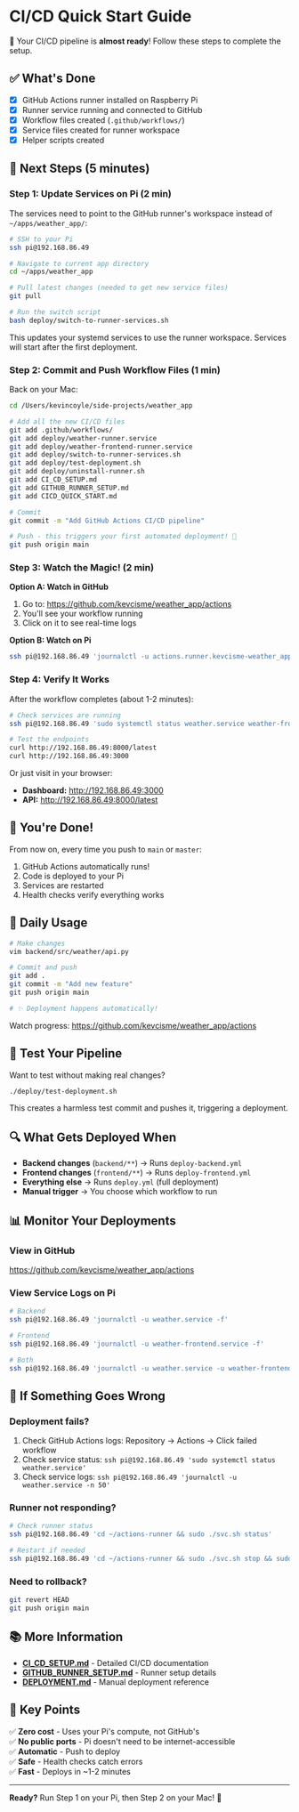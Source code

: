 # CI/CD Quick Start Guide

🎉 Your CI/CD pipeline is **almost ready**! Follow these steps to complete the setup.

## ✅ What's Done

- [x] GitHub Actions runner installed on Raspberry Pi
- [x] Runner service running and connected to GitHub
- [x] Workflow files created (`.github/workflows/`)
- [x] Service files created for runner workspace
- [x] Helper scripts created

## 🚀 Next Steps (5 minutes)

### Step 1: Update Services on Pi (2 min)

The services need to point to the GitHub runner's workspace instead of `~/apps/weather_app/`:

```bash
# SSH to your Pi
ssh pi@192.168.86.49

# Navigate to current app directory
cd ~/apps/weather_app

# Pull latest changes (needed to get new service files)
git pull

# Run the switch script
bash deploy/switch-to-runner-services.sh
```

This updates your systemd services to use the runner workspace. Services will start after the first deployment.

### Step 2: Commit and Push Workflow Files (1 min)

Back on your Mac:

```bash
cd /Users/kevincoyle/side-projects/weather_app

# Add all the new CI/CD files
git add .github/workflows/
git add deploy/weather-runner.service
git add deploy/weather-frontend-runner.service
git add deploy/switch-to-runner-services.sh
git add deploy/test-deployment.sh
git add deploy/uninstall-runner.sh
git add CI_CD_SETUP.md
git add GITHUB_RUNNER_SETUP.md
git add CICD_QUICK_START.md

# Commit
git commit -m "Add GitHub Actions CI/CD pipeline"

# Push - this triggers your first automated deployment! 🚀
git push origin main
```

### Step 3: Watch the Magic! (2 min)

**Option A: Watch in GitHub**
1. Go to: https://github.com/kevcisme/weather_app/actions
2. You'll see your workflow running
3. Click on it to see real-time logs

**Option B: Watch on Pi**
```bash
ssh pi@192.168.86.49 'journalctl -u actions.runner.kevcisme-weather_app.pi-weather-station.service -f'
```

### Step 4: Verify It Works

After the workflow completes (about 1-2 minutes):

```bash
# Check services are running
ssh pi@192.168.86.49 'sudo systemctl status weather.service weather-frontend.service'

# Test the endpoints
curl http://192.168.86.49:8000/latest
curl http://192.168.86.49:3000
```

Or just visit in your browser:
- **Dashboard:** http://192.168.86.49:3000
- **API:** http://192.168.86.49:8000/latest

## 🎉 You're Done!

From now on, every time you push to `main` or `master`:
1. GitHub Actions automatically runs!
2. Code is deployed to your Pi
3. Services are restarted
4. Health checks verify everything works

## 📝 Daily Usage

```bash
# Make changes
vim backend/src/weather/api.py

# Commit and push
git add .
git commit -m "Add new feature"
git push origin main

# ✨ Deployment happens automatically!
```

Watch progress: https://github.com/kevcisme/weather_app/actions

## 🧪 Test Your Pipeline

Want to test without making real changes?

```bash
./deploy/test-deployment.sh
```

This creates a harmless test commit and pushes it, triggering a deployment.

## 🔍 What Gets Deployed When

- **Backend changes** (`backend/**`) → Runs `deploy-backend.yml`
- **Frontend changes** (`frontend/**`) → Runs `deploy-frontend.yml`  
- **Everything else** → Runs `deploy.yml` (full deployment)
- **Manual trigger** → You choose which workflow to run

## 📊 Monitor Your Deployments

### View in GitHub
https://github.com/kevcisme/weather_app/actions

### View Service Logs on Pi
```bash
# Backend
ssh pi@192.168.86.49 'journalctl -u weather.service -f'

# Frontend
ssh pi@192.168.86.49 'journalctl -u weather-frontend.service -f'

# Both
ssh pi@192.168.86.49 'journalctl -u weather.service -u weather-frontend.service -f'
```

## 🐛 If Something Goes Wrong

### Deployment fails?
1. Check GitHub Actions logs: Repository → Actions → Click failed workflow
2. Check service status: `ssh pi@192.168.86.49 'sudo systemctl status weather.service'`
3. Check service logs: `ssh pi@192.168.86.49 'journalctl -u weather.service -n 50'`

### Runner not responding?
```bash
# Check runner status
ssh pi@192.168.86.49 'cd ~/actions-runner && sudo ./svc.sh status'

# Restart if needed
ssh pi@192.168.86.49 'cd ~/actions-runner && sudo ./svc.sh stop && sudo ./svc.sh start'
```

### Need to rollback?
```bash
git revert HEAD
git push origin main
```

## 📚 More Information

- **[CI_CD_SETUP.md](CI_CD_SETUP.md)** - Detailed CI/CD documentation
- **[GITHUB_RUNNER_SETUP.md](GITHUB_RUNNER_SETUP.md)** - Runner setup details
- **[DEPLOYMENT.md](DEPLOYMENT.md)** - Manual deployment reference

## 🎯 Key Points

✅ **Zero cost** - Uses your Pi's compute, not GitHub's  
✅ **No public ports** - Pi doesn't need to be internet-accessible  
✅ **Automatic** - Push to deploy  
✅ **Safe** - Health checks catch errors  
✅ **Fast** - Deploys in ~1-2 minutes  

---

**Ready?** Run Step 1 on your Pi, then Step 2 on your Mac! 🚀

